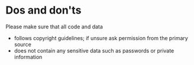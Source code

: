 # Dos and don'ts

Please make sure that all code and data

* follows copyright guidelines; if unsure ask permission from the primary source
* does not contain any sensitive data such as passwords or private information

